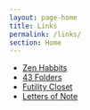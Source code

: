 ```yaml
---
layout: page-home
title: Links
permalink: /links/
section: Home
---
```


<div class="section" markdown="1">

- [Zen Habbits](http://zenhabits.net/archives/)
- [43 Folders](http://www.43folders.com/howto) 
- [Futility Closet](http://www.futilitycloset.com/)
- [Letters of Note](http://www.lettersofnote.com/)






